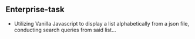 ## Enterprise-task
* Utilizing Vanilla Javascript to display a list alphabetically from a json file, conducting search queries from said list...

